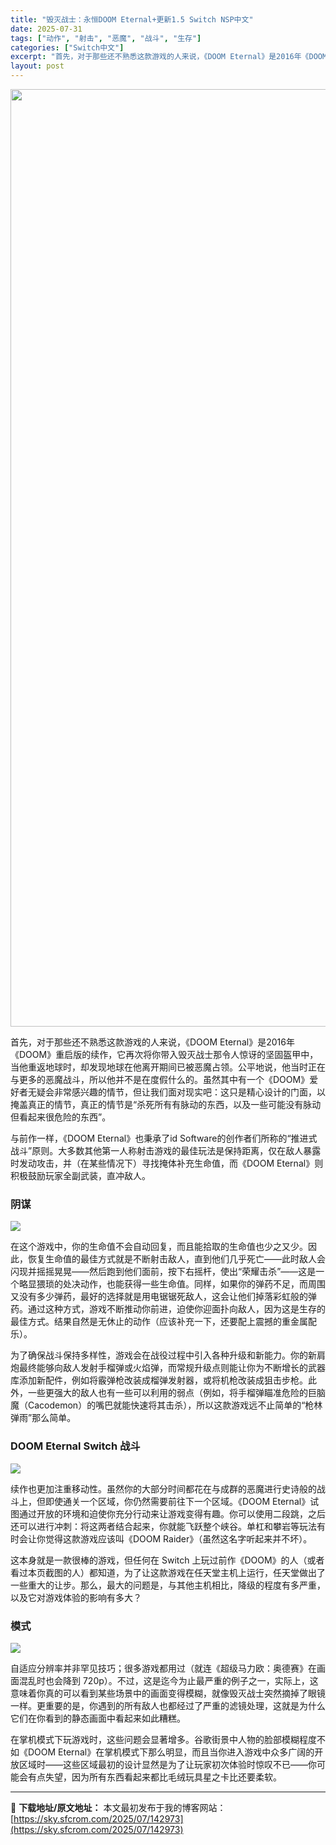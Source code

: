 ```yaml
---
title: "毁灭战士：永恒DOOM Eternal+更新1.5 Switch NSP中文"
date: 2025-07-31
tags: ["动作", "射击", "恶魔", "战斗", "生存"]
categories: ["Switch中文"]
excerpt: "首先，对于那些还不熟悉这款游戏的人来说，《DOOM Eternal》是2016年《DOOM》重启版的续作，它再次将你带入毁灭战士那令人惊讶的坚固盔甲中，当他重返地球时，却发现地球在他离开期间已被恶魔占领。公平地说，他当时正在与更多的恶魔战斗，所以他并不是在度假什么的。虽然其中有一个《DOOM》爱好者&hellip;"
layout: post
---
```


<img class="aligncenter size-full wp-image-142974" src="https://sky.sfcrom.com/wp-content/uploads/2025/07/2025073103354017.webp" alt="" width="700" height="1500" />

首先，对于那些还不熟悉这款游戏的人来说，《DOOM Eternal》是2016年《DOOM》重启版的续作，它再次将你带入毁灭战士那令人惊讶的坚固盔甲中，当他重返地球时，却发现地球在他离开期间已被恶魔占领。公平地说，他当时正在与更多的恶魔战斗，所以他并不是在度假什么的。虽然其中有一个《DOOM》爱好者无疑会非常感兴趣的情节，但让我们面对现实吧：这只是精心设计的门面，以掩盖真正的情节，真正的情节是“杀死所有有脉动的东西，以及一些可能没有脉动但看起来很危险的东西”。

与前作一样，《DOOM Eternal》也秉承了id Software的创作者们所称的“推进式战斗”原则。大多数其他第一人称射击游戏的最佳玩法是保持距离，仅在敌人暴露时发动攻击，并（在某些情况下）寻找掩体补充生命值，而《DOOM Eternal》则积极鼓励玩家全副武装，直冲敌人。
<h3>阴谋</h3>
<img src="https://img-eshop.cdn.nintendo.net/i/09fde58766118f7aec9f6ff30f3a8d6e7ba37ace336e79097643431c911d99c1.jpg?w=1000" />

在这个游戏中，你的生命值不会自动回复，而且能拾取的生命值也少之又少。因此，恢复生命值的最佳方式就是不断射击敌人，直到他们几乎死亡——此时敌人会闪现并摇摇晃晃——然后跑到他们面前，按下右摇杆，使出“荣耀击杀”——这是一个略显猥琐的处决动作，也能获得一些生命值。同样，如果你的弹药不足，而周围又没有多少弹药，最好的选择就是用电锯锯死敌人，这会让他们掉落彩虹般的弹药。通过这种方式，游戏不断推动你前进，迫使你迎面扑向敌人，因为这是生存的最佳方式。结果自然是无休止的动作（应该补充一下，还要配上震撼的重金属配乐）。

为了确保战斗保持多样性，游戏会在战役过程中引入各种升级和新能力。你的新肩炮最终能够向敌人发射手榴弹或火焰弹，而常规升级点则能让你为不断增长的武器库添加新配件，例如将霰弹枪改装成榴弹发射器，或将机枪改装成狙击步枪。此外，一些更强大的敌人也有一些可以利用的弱点（例如，将手榴弹瞄准危险的巨脑魔（Cacodemon）的嘴巴就能快速将其击杀），所以这款游戏远不止简单的“枪林弹雨”那么简单。
<h3>DOOM Eternal Switch 战斗</h3>
<img src="https://img-eshop.cdn.nintendo.net/i/3369fd0d77e2859b085ec197b55d169a0313611306605db4dd9dbb652d2c9c24.jpg?w=1000" />

续作也更加注重移动性。虽然你的大部分时间都花在与成群的恶魔进行史诗般的战斗上，但即使通关一个区域，你仍然需要前往下一个区域。《DOOM Eternal》试图通过开放的环境和迫使你充分行动来让游戏变得有趣。你可以使用二段跳，之后还可以进行冲刺：将这两者结合起来，你就能飞跃整个峡谷。单杠和攀岩等玩法有时会让你觉得这款游戏应该叫《DOOM Raider》（虽然这名字听起来并不坏）。

这本身就是一款很棒的游戏，但任何在 Switch 上玩过前作《DOOM》的人（或者看过本页截图的人）都知道，为了让这款游戏在任天堂主机上运行，任天堂做出了一些重大的让步。那么，最大的问题是，与其他主机相比，降级的程度有多严重，以及它对游戏体验的影响有多大？
<h3>模式</h3>
<img src="https://img-eshop.cdn.nintendo.net/i/b925a32909179305c919e2eccc2a2177bd9bccbd5535c9681dd69d1073b8b26f.jpg?w=1000" />

自适应分辨率并非罕见技巧；很多游戏都用过（就连《超级马力欧：奥德赛》在画面混乱时也会降到 720p）。不过，这是迄今为止最严重的例子之一，实际上，这意味着你真的可以看到某些场景中的画面变得模糊，就像毁灭战士突然摘掉了眼镜一样。更重要的是，你遇到的所有敌人也都经过了严重的滤镜处理，这就是为什么它们在你看到的静态画面中看起来如此糟糕。

在掌机模式下玩游戏时，这些问题会显著增多。谷歌街景中人物的脸部模糊程度不如《DOOM Eternal》在掌机模式下那么明显，而且当你进入游戏中众多广阔的开放区域时——这些区域最初的设计显然是为了让玩家初次体验时惊叹不已——你可能会有点失望，因为所有东西看起来都比毛绒玩具星之卡比还要柔软。

---
📖 **下载地址/原文地址：** 本文最初发布于我的博客网站：[https://sky.sfcrom.com/2025/07/142973](https://sky.sfcrom.com/2025/07/142973)
